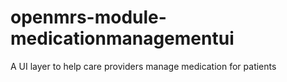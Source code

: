 # openmrs-module-medicationmanagementui
A UI layer to help care providers manage medication for patients
